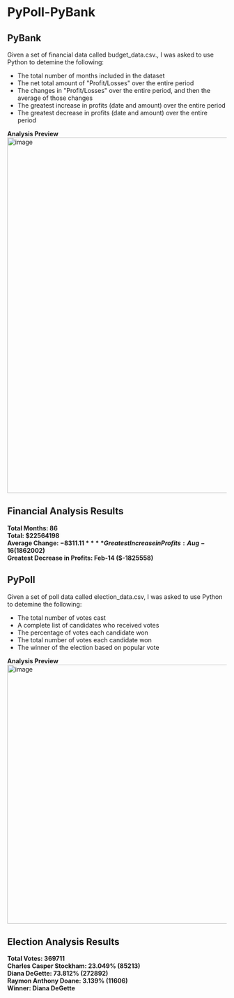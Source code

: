 # PyPoll-PyBank

## PyBank
Given a set of financial data called budget_data.csv., I was asked to use Python to detemine the following: 
- The total number of months included in the dataset  
- The net total amount of "Profit/Losses" over the entire period  
- The changes in "Profit/Losses" over the entire period, and then the average of those changes  
- The greatest increase in profits (date and amount) over the entire period  
- The greatest decrease in profits (date and amount) over the entire period  

**Analysis Preview**  
<img width="814" alt="image" src="https://github.com/SavannahWithAnH/PyPoll-PyBank/assets/126124356/e311cdad-81a4-44b5-863d-249d4c14da4a">  


Financial Analysis Results
----------------------------
**Total Months: 86**  
**Total: $22564198**  
**Average Change: $-8311.11**  
**Greatest Increase in Profits: Aug-16 ($1862002)**  
**Greatest Decrease in Profits: Feb-14 ($-1825558)**  



## PyPoll
Given a set of poll data called election_data.csv, I was asked to use Python to detemine the following:  
- The total number of votes cast  
- A complete list of candidates who received votes  
- The percentage of votes each candidate won  
- The total number of votes each candidate won  
- The winner of the election based on popular vote  

**Analysis Preview**   
<img width="593" alt="image" src="https://github.com/SavannahWithAnH/PyPoll-PyBank/assets/126124356/4f4326c0-3e85-4cc9-a0ed-38e8c599b30a">  


Election Analysis Results
-------------------------
**Total Votes: 369711**  
**Charles Casper Stockham: 23.049% (85213)**  
**Diana DeGette: 73.812% (272892)**  
**Raymon Anthony Doane: 3.139% (11606)**  
**Winner: Diana DeGette**  

